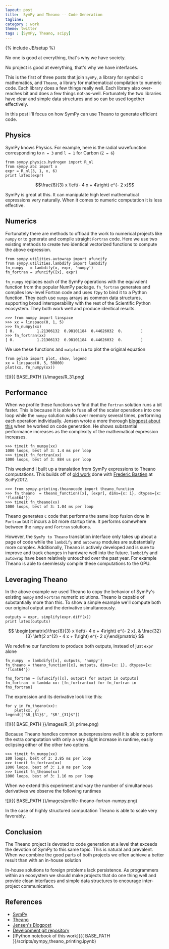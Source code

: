 ```yaml
---
layout: post
title:  SymPy and Theano -- Code Generation
tagline:
category : work
theme: twitter
tags : [SymPy, Theano, scipy]
---
```

{% include JB/setup %}

No one is good at everything, that's why we have society.

No project is good at everything, that's why we have interfaces.

This is the first of three posts that join `SymPy`, a library for symbolic mathematics, and `Theano`, a library for mathematical compilation to numeric code.  Each library does a few things really well.  Each library also over-reaches bit and does a few things not-as-well.  Fortunately the two libraries have clear and simple data structures and so can be used together effectively.

In this post I'll focus on how SymPy can use Theano to generate efficient code.

Physics
-------

SymPy knows Physics.  For example, here is the radial wavefunction corresponding to `n = 3` and `l = 1` for Carbon (`Z = 6`)

    from sympy.physics.hydrogen import R_nl
    from sympy.abc import x
    expr = R_nl(3, 1, x, 6)
    print latex(expr)

$$\frac{8}{3} x \left(- 4 x + 4\right) e^{- 2 x}$$

SymPy is great at this.  It can manipulate high level mathematical expressions very naturally.  When it comes to numeric computation it is less effective.


Numerics
--------

Fortunately there are methods to offload the work to numerical projects like `numpy` or to generate and compile straight `Fortran` code.  Here we use two existing methods to create two identical vectorized functions to compute the above expression.

    from sympy.utilities.autowrap import ufuncify
    from sympy.utilities.lambdify import lambdify
    fn_numpy   = lambdify(x, expr, 'numpy')
    fn_fortran = ufuncify([x], expr)

`fn_numpy` replaces each of the SymPy operations with the equivalent function from the popular NumPy package.  `fn_fortran` generates and compiles low-level Fortran code and uses `f2py` to bind it to a Python function.  They each use `numpy` arrays as common data structures, supporting broad interoperability with the rest of the Scientific Python ecosystem.  They both work well and produce identical results.

    >>> from numpy import linspace
    >>> xx = linspace(0, 1, 5)
    >>> fn_numpy(xx)
    [ 0.          1.21306132  0.98101184  0.44626032  0.        ]
    >>> fn_fortran(xx)
    [ 0.          1.21306132  0.98101184  0.44626032  0.        ]

We use these functions and `matplotlib` to plot the original equation

    from pylab import plot, show, legend
    xx = linspace(0, 5, 50000)
    plot(xx, fn_numpy(xx))

![]({{ BASE_PATH }}/images/R_31.png)


Performance
-----------

When we profile these functions we find that the `Fortran` solution runs a bit faster.  This is because it is able to fuse all of the scalar operations into one loop while the `numpy` solution walks over memory several times, performing each operation individually.  Jensen wrote a more thorough [blogpost about this](http://ojensen.wordpress.com/2010/08/10/fast-ufunc-ish-hydrogen-solutions/) when he worked on code generation.  He shows substantial performance increases as the complexity of the mathematical expression increases.

    >>> timeit fn_numpy(xx)
    1000 loops, best of 3: 1.4 ms per loop
    >>> timeit fn_fortran(xx)
    1000 loops, best of 3: 884 us per loop

This weekend I built up a translation from SymPy expressions to Theano computations.  This builds off of [old work](http://github.com/nouiz/theano_sympy/) done with [Frederic Bastien](http://github.com/nouiz) at SciPy2012.

    >>> from sympy.printing.theanocode import theano_function
    >>> fn_theano  = theano_function([x], [expr], dims={x: 1}, dtypes={x: 'float64'})
    >>> timeit fn_theano(xx)
    1000 loops, best of 3: 1.04 ms per loop

Theano generates `C` code that performs the same loop fusion done in `Fortran` but it incurs a bit more startup time.  It performs somewhere between the `numpy` and `Fortran` solutions.

However, the `SymPy to Theano` translation interface only takes up about a page of code while the `lambdify` and `autowrap` modules are substantially more complex.  Additionally, Theano is actively developed and is sure to improve and track changes in hardware well into the future.  `lambdify` and `autowrap` have been relatively untouched over the past year.  For example Theano is able to seemlessly compile these computations to the GPU.

Leveraging Theano
-----------------

In the above example we used Theano to copy the behavior of SymPy's existing `numpy` and `Fortran` numeric solutions.  Theano is capable of substantially more than this.  To show a simple example we'll compute both our original output and the derivative simultaneously.

    outputs = expr, simplify(expr.diff(x))
    print latex(outputs)

$$ \begin{pmatrix}\frac{8}{3} x \left(- 4 x + 4\right) e^{- 2 x}, & \frac{32}{3} \left(2 x^{2} - 4 x + 1\right) e^{- 2 x}\end{pmatrix} $$

We redefine our functions to produce both outputs, instead of just `expr` alone

    fn_numpy  = lambdify([x], outputs, 'numpy')
    fn_theano = theano_function([x], outputs, dims={x: 1}, dtypes={x: 'float64'})

    fns_fortran = [ufuncify([x], output) for output in outputs]
    fn_fortran  = lambda xx: [fn_fortran(xx) for fn_fortran in fns_fortran]

The expression and its derivative look like this:

    for y in fn_theano(xx):
        plot(xx, y)
    legend(['$R_{31}$', "$R'_{31}$"])

![]({{ BASE_PATH }}/images/R_31_prime.png)

Because Theano handles common subexpressions well it is able to perform the extra computation with only a very slight increase in runtime, easily eclipsing either of the other two options.

    >>> timeit fn_numpy(xx)
    100 loops, best of 3: 2.85 ms per loop
    >>> timeit fn_fortran(xx)
    1000 loops, best of 3: 1.8 ms per loop
    >>> timeit fn_theano(xx)
    1000 loops, best of 3: 1.16 ms per loop

When we extend this experiment and vary the number of simultaneous derivatives we observe the following runtimes

![]({{ BASE_PATH }}/images/profile-theano-fortran-numpy.png)

In the case of highly structured computation Theano is able to scale very favorably.

Conclusion
----------

The Theano project is devoted to code generation at a level that exceeds the devotion of SymPy to this same topic.  This is natural and prevalent.  When we combine the good parts of both projects we often achieve a better result than with an in-house solution

In-house solutions to foreign problems lack persistence.  As programmers within an ecosystem we should make projects that do one thing well and provide clean interfaces and simple data structures to encourage inter-project communication.


References
----------

*   [SymPy](http://sympy.org/)
*   [Theano](http://deeplearning.net/software/theano)
*   [Jensen's Blogpost](http://ojensen.wordpress.com/2010/08/10/fast-ufunc-ish-hydrogen-solutions/)
*   [Development git repository](https://github.com/mrocklin/sympy/tree/theano-print)
*   [IPython notebook of this work]({{ BASE_PATH }}/scripts/sympy_theano_printing.ipynb)
